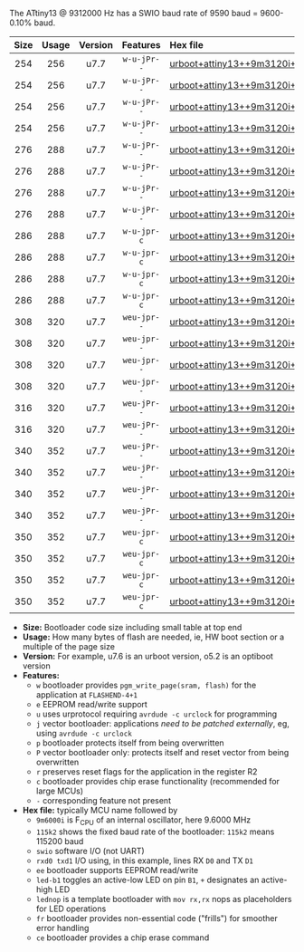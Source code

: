 The ATtiny13 @ 9312000 Hz has a SWIO baud rate of 9590 baud = 9600-0.10% baud.

|Size|Usage|Version|Features|Hex file|
|:-:|:-:|:-:|:-:|:--|
|254|256|u7.7|`w-u-jPr--`|[urboot+attiny13++9m3120i++++9k6_swio_rxb0_txb1_led+b2.hex](https://raw.githubusercontent.com/stefanrueger/urboot.hex/main/mcus/attiny13/internal_oscillator/fint++9m3120_Hz/br++++9k6_bps/urboot+attiny13++9m3120i++++9k6_swio_rxb0_txb1_led+b2.hex)|
|254|256|u7.7|`w-u-jPr--`|[urboot+attiny13++9m3120i++++9k6_swio_rxb0_txb1_lednop.hex](https://raw.githubusercontent.com/stefanrueger/urboot.hex/main/mcus/attiny13/internal_oscillator/fint++9m3120_Hz/br++++9k6_bps/urboot+attiny13++9m3120i++++9k6_swio_rxb0_txb1_lednop.hex)|
|254|256|u7.7|`w-u-jPr--`|[urboot+attiny13++9m3120i++++9k6_swio_rxb1_txb0_led+b2.hex](https://raw.githubusercontent.com/stefanrueger/urboot.hex/main/mcus/attiny13/internal_oscillator/fint++9m3120_Hz/br++++9k6_bps/urboot+attiny13++9m3120i++++9k6_swio_rxb1_txb0_led+b2.hex)|
|254|256|u7.7|`w-u-jPr--`|[urboot+attiny13++9m3120i++++9k6_swio_rxb1_txb0_lednop.hex](https://raw.githubusercontent.com/stefanrueger/urboot.hex/main/mcus/attiny13/internal_oscillator/fint++9m3120_Hz/br++++9k6_bps/urboot+attiny13++9m3120i++++9k6_swio_rxb1_txb0_lednop.hex)|
|276|288|u7.7|`w-u-jPr--`|[urboot+attiny13++9m3120i++++9k6_swio_rxb0_txb1_led+b2_fr.hex](https://raw.githubusercontent.com/stefanrueger/urboot.hex/main/mcus/attiny13/internal_oscillator/fint++9m3120_Hz/br++++9k6_bps/urboot+attiny13++9m3120i++++9k6_swio_rxb0_txb1_led+b2_fr.hex)|
|276|288|u7.7|`w-u-jPr--`|[urboot+attiny13++9m3120i++++9k6_swio_rxb0_txb1_lednop_fr.hex](https://raw.githubusercontent.com/stefanrueger/urboot.hex/main/mcus/attiny13/internal_oscillator/fint++9m3120_Hz/br++++9k6_bps/urboot+attiny13++9m3120i++++9k6_swio_rxb0_txb1_lednop_fr.hex)|
|276|288|u7.7|`w-u-jPr--`|[urboot+attiny13++9m3120i++++9k6_swio_rxb1_txb0_led+b2_fr.hex](https://raw.githubusercontent.com/stefanrueger/urboot.hex/main/mcus/attiny13/internal_oscillator/fint++9m3120_Hz/br++++9k6_bps/urboot+attiny13++9m3120i++++9k6_swio_rxb1_txb0_led+b2_fr.hex)|
|276|288|u7.7|`w-u-jPr--`|[urboot+attiny13++9m3120i++++9k6_swio_rxb1_txb0_lednop_fr.hex](https://raw.githubusercontent.com/stefanrueger/urboot.hex/main/mcus/attiny13/internal_oscillator/fint++9m3120_Hz/br++++9k6_bps/urboot+attiny13++9m3120i++++9k6_swio_rxb1_txb0_lednop_fr.hex)|
|286|288|u7.7|`w-u-jpr-c`|[urboot+attiny13++9m3120i++++9k6_swio_rxb0_txb1_led+b2_fr_ce.hex](https://raw.githubusercontent.com/stefanrueger/urboot.hex/main/mcus/attiny13/internal_oscillator/fint++9m3120_Hz/br++++9k6_bps/urboot+attiny13++9m3120i++++9k6_swio_rxb0_txb1_led+b2_fr_ce.hex)|
|286|288|u7.7|`w-u-jpr-c`|[urboot+attiny13++9m3120i++++9k6_swio_rxb0_txb1_lednop_fr_ce.hex](https://raw.githubusercontent.com/stefanrueger/urboot.hex/main/mcus/attiny13/internal_oscillator/fint++9m3120_Hz/br++++9k6_bps/urboot+attiny13++9m3120i++++9k6_swio_rxb0_txb1_lednop_fr_ce.hex)|
|286|288|u7.7|`w-u-jpr-c`|[urboot+attiny13++9m3120i++++9k6_swio_rxb1_txb0_led+b2_fr_ce.hex](https://raw.githubusercontent.com/stefanrueger/urboot.hex/main/mcus/attiny13/internal_oscillator/fint++9m3120_Hz/br++++9k6_bps/urboot+attiny13++9m3120i++++9k6_swio_rxb1_txb0_led+b2_fr_ce.hex)|
|286|288|u7.7|`w-u-jpr-c`|[urboot+attiny13++9m3120i++++9k6_swio_rxb1_txb0_lednop_fr_ce.hex](https://raw.githubusercontent.com/stefanrueger/urboot.hex/main/mcus/attiny13/internal_oscillator/fint++9m3120_Hz/br++++9k6_bps/urboot+attiny13++9m3120i++++9k6_swio_rxb1_txb0_lednop_fr_ce.hex)|
|308|320|u7.7|`weu-jpr--`|[urboot+attiny13++9m3120i++++9k6_swio_rxb0_txb1_ee_led+b2.hex](https://raw.githubusercontent.com/stefanrueger/urboot.hex/main/mcus/attiny13/internal_oscillator/fint++9m3120_Hz/br++++9k6_bps/urboot+attiny13++9m3120i++++9k6_swio_rxb0_txb1_ee_led+b2.hex)|
|308|320|u7.7|`weu-jpr--`|[urboot+attiny13++9m3120i++++9k6_swio_rxb0_txb1_ee_lednop.hex](https://raw.githubusercontent.com/stefanrueger/urboot.hex/main/mcus/attiny13/internal_oscillator/fint++9m3120_Hz/br++++9k6_bps/urboot+attiny13++9m3120i++++9k6_swio_rxb0_txb1_ee_lednop.hex)|
|308|320|u7.7|`weu-jpr--`|[urboot+attiny13++9m3120i++++9k6_swio_rxb1_txb0_ee_led+b2.hex](https://raw.githubusercontent.com/stefanrueger/urboot.hex/main/mcus/attiny13/internal_oscillator/fint++9m3120_Hz/br++++9k6_bps/urboot+attiny13++9m3120i++++9k6_swio_rxb1_txb0_ee_led+b2.hex)|
|308|320|u7.7|`weu-jpr--`|[urboot+attiny13++9m3120i++++9k6_swio_rxb1_txb0_ee_lednop.hex](https://raw.githubusercontent.com/stefanrueger/urboot.hex/main/mcus/attiny13/internal_oscillator/fint++9m3120_Hz/br++++9k6_bps/urboot+attiny13++9m3120i++++9k6_swio_rxb1_txb0_ee_lednop.hex)|
|316|320|u7.7|`weu-jPr--`|[urboot+attiny13++9m3120i++++9k6_swio_rxb0_txb1_ee.hex](https://raw.githubusercontent.com/stefanrueger/urboot.hex/main/mcus/attiny13/internal_oscillator/fint++9m3120_Hz/br++++9k6_bps/urboot+attiny13++9m3120i++++9k6_swio_rxb0_txb1_ee.hex)|
|316|320|u7.7|`weu-jPr--`|[urboot+attiny13++9m3120i++++9k6_swio_rxb1_txb0_ee.hex](https://raw.githubusercontent.com/stefanrueger/urboot.hex/main/mcus/attiny13/internal_oscillator/fint++9m3120_Hz/br++++9k6_bps/urboot+attiny13++9m3120i++++9k6_swio_rxb1_txb0_ee.hex)|
|340|352|u7.7|`weu-jPr--`|[urboot+attiny13++9m3120i++++9k6_swio_rxb0_txb1_ee_led+b2_fr.hex](https://raw.githubusercontent.com/stefanrueger/urboot.hex/main/mcus/attiny13/internal_oscillator/fint++9m3120_Hz/br++++9k6_bps/urboot+attiny13++9m3120i++++9k6_swio_rxb0_txb1_ee_led+b2_fr.hex)|
|340|352|u7.7|`weu-jPr--`|[urboot+attiny13++9m3120i++++9k6_swio_rxb0_txb1_ee_lednop_fr.hex](https://raw.githubusercontent.com/stefanrueger/urboot.hex/main/mcus/attiny13/internal_oscillator/fint++9m3120_Hz/br++++9k6_bps/urboot+attiny13++9m3120i++++9k6_swio_rxb0_txb1_ee_lednop_fr.hex)|
|340|352|u7.7|`weu-jPr--`|[urboot+attiny13++9m3120i++++9k6_swio_rxb1_txb0_ee_led+b2_fr.hex](https://raw.githubusercontent.com/stefanrueger/urboot.hex/main/mcus/attiny13/internal_oscillator/fint++9m3120_Hz/br++++9k6_bps/urboot+attiny13++9m3120i++++9k6_swio_rxb1_txb0_ee_led+b2_fr.hex)|
|340|352|u7.7|`weu-jPr--`|[urboot+attiny13++9m3120i++++9k6_swio_rxb1_txb0_ee_lednop_fr.hex](https://raw.githubusercontent.com/stefanrueger/urboot.hex/main/mcus/attiny13/internal_oscillator/fint++9m3120_Hz/br++++9k6_bps/urboot+attiny13++9m3120i++++9k6_swio_rxb1_txb0_ee_lednop_fr.hex)|
|350|352|u7.7|`weu-jpr-c`|[urboot+attiny13++9m3120i++++9k6_swio_rxb0_txb1_ee_led+b2_fr_ce.hex](https://raw.githubusercontent.com/stefanrueger/urboot.hex/main/mcus/attiny13/internal_oscillator/fint++9m3120_Hz/br++++9k6_bps/urboot+attiny13++9m3120i++++9k6_swio_rxb0_txb1_ee_led+b2_fr_ce.hex)|
|350|352|u7.7|`weu-jpr-c`|[urboot+attiny13++9m3120i++++9k6_swio_rxb0_txb1_ee_lednop_fr_ce.hex](https://raw.githubusercontent.com/stefanrueger/urboot.hex/main/mcus/attiny13/internal_oscillator/fint++9m3120_Hz/br++++9k6_bps/urboot+attiny13++9m3120i++++9k6_swio_rxb0_txb1_ee_lednop_fr_ce.hex)|
|350|352|u7.7|`weu-jpr-c`|[urboot+attiny13++9m3120i++++9k6_swio_rxb1_txb0_ee_led+b2_fr_ce.hex](https://raw.githubusercontent.com/stefanrueger/urboot.hex/main/mcus/attiny13/internal_oscillator/fint++9m3120_Hz/br++++9k6_bps/urboot+attiny13++9m3120i++++9k6_swio_rxb1_txb0_ee_led+b2_fr_ce.hex)|
|350|352|u7.7|`weu-jpr-c`|[urboot+attiny13++9m3120i++++9k6_swio_rxb1_txb0_ee_lednop_fr_ce.hex](https://raw.githubusercontent.com/stefanrueger/urboot.hex/main/mcus/attiny13/internal_oscillator/fint++9m3120_Hz/br++++9k6_bps/urboot+attiny13++9m3120i++++9k6_swio_rxb1_txb0_ee_lednop_fr_ce.hex)|

- **Size:** Bootloader code size including small table at top end
- **Usage:** How many bytes of flash are needed, ie, HW boot section or a multiple of the page size
- **Version:** For example, u7.6 is an urboot version, o5.2 is an optiboot version
- **Features:**
  + `w` bootloader provides `pgm_write_page(sram, flash)` for the application at `FLASHEND-4+1`
  + `e` EEPROM read/write support
  + `u` uses urprotocol requiring `avrdude -c urclock` for programming
  + `j` vector bootloader: applications *need to be patched externally*, eg, using `avrdude -c urclock`
  + `p` bootloader protects itself from being overwritten
  + `P` vector bootloader only: protects itself and reset vector from being overwritten
  + `r` preserves reset flags for the application in the register R2
  + `c` bootloader provides chip erase functionality (recommended for large MCUs)
  + `-` corresponding feature not present
- **Hex file:** typically MCU name followed by
  + `9m6000i` is F<sub>CPU</sub> of an internal oscillator, here 9.6000 MHz
  + `115k2` shows the fixed baud rate of the bootloader: `115k2` means 115200 baud
  + `swio` software I/O (not UART)
  + `rxd0 txd1` I/O using, in this example, lines RX `D0` and TX `D1`
  + `ee` bootloader supports EEPROM read/write
  + `led-b1` toggles an active-low LED on pin `B1`, `+` designates an active-high LED
  + `lednop` is a template bootloader with `mov rx,rx` nops as placeholders for LED operations
  + `fr` bootloader provides non-essential code ("frills") for smoother error handling
  + `ce` bootloader provides a chip erase command
